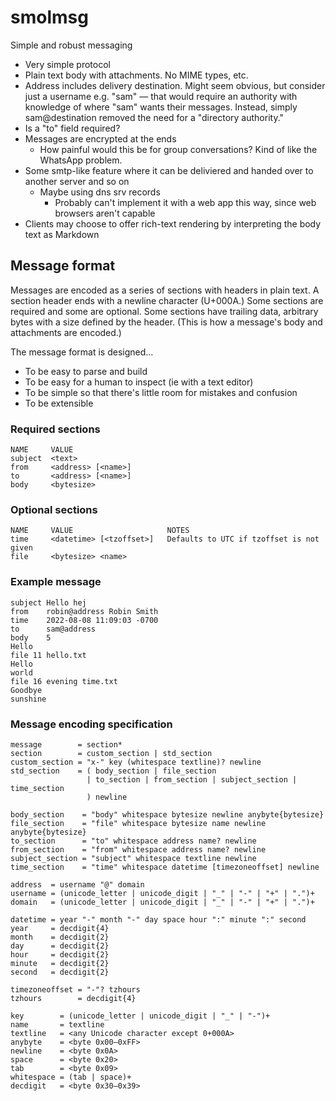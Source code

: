 # smolmsg

Simple and robust messaging

- Very simple protocol
- Plain text body with attachments. No MIME types, etc.
- Address includes delivery destination.
  Might seem obvious, but consider just a username
  e.g. "sam" — that would require an authority with
  knowledge of where "sam" wants their messages.
  Instead, simply sam@destination removed the need for
  a "directory authority."
- Is a "to" field required?
- Messages are encrypted at the ends
  - How painful would this be for group conversations?
    Kind of like the WhatsApp problem.
- Some smtp-like feature where it can be deliviered
  and handed over to another server and so on
  - Maybe using dns srv records
    - Probably can't implement it with a web app
      this way, since web browsers aren't capable
- Clients may choose to offer rich-text rendering by
  interpreting the body text as Markdown

## Message format

Messages are encoded as a series of sections with headers in plain text.
A section header ends with a newline character (U+000A.)
Some sections are required and some are optional.
Some sections have trailing data, arbitrary bytes with a size defined by the header.
(This is how a message's body and attachments are encoded.)

The message format is designed...
- To be easy to parse and build
- To be easy for a human to inspect (ie with a text editor)
- To be simple so that there's little room for mistakes and confusion
- To be extensible

### Required sections

    NAME     VALUE
    subject  <text>
    from     <address> [<name>]
    to       <address> [<name>]
    body     <bytesize>

### Optional sections

    NAME     VALUE                     NOTES
    time     <datetime> [<tzoffset>]   Defaults to UTC if tzoffset is not given
    file     <bytesize> <name>


### Example message

```
subject Hello hej
from    robin@address Robin Smith
time    2022-08-08 11:09:03 -0700
to      sam@address
body    5
Hello
file 11 hello.txt
Hello
world
file 16 evening time.txt
Goodbye
sunshine
```


### Message encoding specification

```abnf
message        = section*
section        = custom_section | std_section
custom_section = "x-" key (whitespace textline)? newline
std_section    = ( body_section | file_section
                 | to_section | from_section | subject_section | time_section
                 ) newline

body_section    = "body" whitespace bytesize newline anybyte{bytesize}
file_section    = "file" whitespace bytesize name newline anybyte{bytesize}
to_section      = "to" whitespace address name? newline
from_section    = "from" whitespace address name? newline
subject_section = "subject" whitespace textline newline
time_section    = "time" whitespace datetime [timezoneoffset] newline

address  = username "@" domain
username = (unicode_letter | unicode_digit | "_" | "-" | "+" | ".")+
domain   = (unicode_letter | unicode_digit | "_" | "-" | "+" | ".")+

datetime = year "-" month "-" day space hour ":" minute ":" second
year     = decdigit{4}
month    = decdigit{2}
day      = decdigit{2}
hour     = decdigit{2}
minute   = decdigit{2}
second   = decdigit{2}

timezoneoffset = "-"? tzhours
tzhours        = decdigit{4}

key        = (unicode_letter | unicode_digit | "_" | "-")+
name       = textline
textline   = <any Unicode character except 0+000A>
anybyte    = <byte 0x00–0xFF>
newline    = <byte 0x0A>
space      = <byte 0x20>
tab        = <byte 0x09>
whitespace = (tab | space)+
decdigit   = <byte 0x30–0x39>
```

